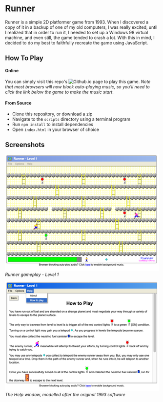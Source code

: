 # Runner

Runner is a simple 2D platformer game from 1993. When I discovered a copy of it in a backup of one of my old computers, I was really excited, until I realized that in order to run it, I needed to set up a Windows 98 virtual machine, and even still, the game tended to crash a lot. With this in mind, I decided to do my best to faithfully recreate the game using JavaScript. 

## How To Play

#### Online
You can simply visit this repo's ![Github.io page](https://perkinsb1024.github.io/runner) to play this game. _Note that most browsers will now block auto-playing music, so you'll need to click the link below the game to make the music start_.

#### From Source
* Clone this repository, or download a zip
* Navigate to the `scripts` directory using a terminal program
* Run `npm install` to install dependencies
* Open `index.html` in your browser of choice

## Screenshots
![Runner Level 1](https://raw.githubusercontent.com/perkinsb1024/runner/master/Screenshots/Runnerlevel1.png)
_Runner gameplay - Level 1_

![Runner Help Window](https://raw.githubusercontent.com/perkinsb1024/runner/master/Screenshots/RunnerHelp.png)
_The Help window, modelled after the original 1993 software_
